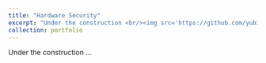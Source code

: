 ```yaml
---
title: "Hardware Security"
excerpt: "Under the construction <br/><img src='https://github.com/yubi-ece/home/blob/master/images/cybersecurity_physical_security_technology.jpg'>"
collection: portfolio
---
```


Under the construction ...
